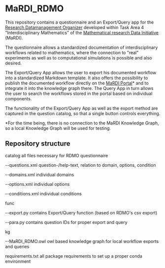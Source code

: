 # MaRDI_RDMO

This repository contains a questionnaire and an Export/Query app for the [Research Datamanagement Organizer](https://rdmorganiser.github.io/) developed within Task Area 4 "Interdisciplinary Mathematics" of the [Mathematical research Data Initiative](https://www.mardi4nfdi.de/about/mission) (MaRDI). 

The questionnaire allows a standardized documentation of interdisciplinary workflows related to mathematics, where the connection to "real" experiments as well as to computational simulations is possible and also desired.

The Export/Query App allows the user to export his documented workflow into a standardized Markdown template. It also offers the possibility to publish the documented workflow directly on the [MaRDI Portal](https://portal.mardi4nfdi.de/wiki/Portal)* and to integrate it into the knowledge graph there. The Query App in turn allows the user to search the workflows stored in the portal based on individual components. 

The functionality of the Export/Query App as well as the export method are captured in the question catalog, so that a single button controls everything. 

*For the time being, there is no connection to the MaRDI Knowledge Graph, so a local Knowledge Graph will be used for testing.

## Repository structure

  catalog                 all files necessary for RDMO questionnaire 
  
  --questions.xml         question-/help-text, relation to domain, options, condition
  
  --domains.xml           individual domains
  
  --options.xml           individual options
  
  --conditions.xml        individual conditions
  
  func
  
  --export.py             contains Export/Query function (based on RDMO's csv export) 
  
  --para.py               contains question IDs for proper export and query
  
  kg
  
  --MaRDI_RDMO.owl        owl based knowledge graph for local workflow exports and queries
  
  requirements.txt        all package requirements to set up a proper conda environment


